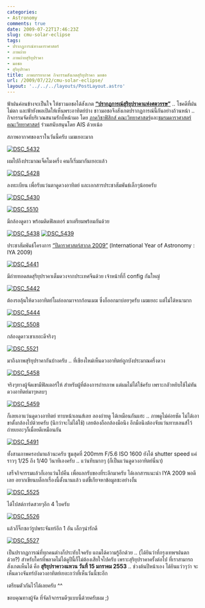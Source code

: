 ```yaml
---
categories:
- Astronomy
comments: true
date: 2009-07-22T17:46:23Z
slug: cmu-solar-eclipse
tags:
- ปรากฏการณ์ทางดาราศาสตร์
- ภาพถ่าย
- ภาพถ่ายสุริยุปราคา
- มอชอ
- สุริยุปราคา
title: ภาพบรรยากาศ กิจกรรมสังเกตสุริยุปราคา มอชอ
url: /2009/07/22/cmu-solar-eclipse/
layout: '../../../layouts/PostLayout.astro'
---
```


ฟ้าฝนค่อนข้างจะเป็นใจ ให้ชาวมอชอได้สังเกต **[“ปรากฏการณ์สุริยุปราคาแห่งศตวรรษ”](https://armno.in.th/20090512/%E0%B8%AA%E0%B8%B8%E0%B8%A3%E0%B8%B4%E0%B8%A2%E0%B8%B8%E0%B8%9B%E0%B8%A3%E0%B8%B2%E0%B8%84%E0%B8%B2%E0%B9%80%E0%B8%95%E0%B9%87%E0%B8%A1%E0%B8%94%E0%B8%A7%E0%B8%87%E0%B9%81%E0%B8%AB%E0%B9%88%E0%B8%87)** .. โชคดีที่ฝนไม่ตก และฟ้ายังพอเปิดให้เห็นพระอาทิตย์บ้าง ชาวมอชอจึงสังเกตปรากฏการณ์นี้กันอย่างถ้วนหน้า .. กิจกรรมจัดที่บริเวณสนามรักบี้หน้ามอ โดย [ภาควิชาฟิสิกส์ คณะวิทยาศาสตร์](http://physics.science.cmu.ac.th/)และ[ชมรมดาราศาสตร์ คณะวิทยาศาสตร์](http://www.science.cmu.ac.th/observatory/astroclub/index.html) ร่วมสนับสนุนโดย AIS ด้วยเน้อ



สภาพอากาศของเราในวันนี้ครับ เมฆเยอะมาก



[![DSC_5432](https://armno.in.th/wp-content/uploads/5b6f7044d0f9_F08E/DSC_5432_thumb.jpg)](https://armno.in.th/wp-content/uploads/5b6f7044d0f9_F08E/DSC_5432.jpg)



ผมไปถึงประมาณเจ็ดโมงครึ่ง คนก็เริ่มมากันเยอะแล้ว



[![DSC_5428](https://armno.in.th/wp-content/uploads/5b6f7044d0f9_F08E/DSC_5428_thumb.jpg)](https://armno.in.th/wp-content/uploads/5b6f7044d0f9_F08E/DSC_5428.jpg)





ลงทะเบียน เพื่อรับแว่นตาดูดวงอาทิตย์ และเอกสารประชาสัมพันธ์เล็กๆน้อยครับ



[![DSC_5430](https://armno.in.th/wp-content/uploads/5b6f7044d0f9_F08E/DSC_5430_thumb.jpg)](https://armno.in.th/wp-content/uploads/5b6f7044d0f9_F08E/DSC_5430.jpg)



[![DSC_5510](https://armno.in.th/wp-content/uploads/5b6f7044d0f9_F08E/DSC_5510_thumb.jpg)](https://armno.in.th/wp-content/uploads/5b6f7044d0f9_F08E/DSC_5510.jpg)



มีกล้องดูดาว พร้อมติดฟิลเตอร์ มาเตรียมพร้อมกันด้วย



[![DSC_5438](https://armno.in.th/wp-content/uploads/5b6f7044d0f9_F08E/DSC_5438_thumb.jpg)](https://armno.in.th/wp-content/uploads/5b6f7044d0f9_F08E/DSC_5438.jpg) [![DSC_5439](https://armno.in.th/wp-content/uploads/5b6f7044d0f9_F08E/DSC_5439_thumb.jpg)](https://armno.in.th/wp-content/uploads/5b6f7044d0f9_F08E/DSC_5439.jpg)



ประชาสัมพันธ์โครงการ [“ปีดาราศาสตร์สากล 2009”](http://www.astronomy2009.org/) (International Year of Astronomy : IYA 2009)



[![DSC_5441](https://armno.in.th/wp-content/uploads/5b6f7044d0f9_F08E/DSC_5441_thumb.jpg)](https://armno.in.th/wp-content/uploads/5b6f7044d0f9_F08E/DSC_5441.jpg)



มีถ่ายทอดสดสุริยุปราคาเต็มดวงจากประเทศจีนด้วย เจ้าหน้าที่ก็ config กันใหญ่



[![DSC_5442](https://armno.in.th/wp-content/uploads/5b6f7044d0f9_F08E/DSC_5442_thumb.jpg)](https://armno.in.th/wp-content/uploads/5b6f7044d0f9_F08E/DSC_5442.jpg)



ต้องรอลุ้นให้ดวงอาทิตย์โผล่ออกมาจากก้อนเมฆ ซึ่งก็ออกมาบ่อยๆครับ เมฆเยอะ แต่ไม่ได้หนามาก



[![DSC_5444](https://armno.in.th/wp-content/uploads/5b6f7044d0f9_F08E/DSC_5444_thumb.jpg)](https://armno.in.th/wp-content/uploads/5b6f7044d0f9_F08E/DSC_5444.jpg)



[![DSC_5508](https://armno.in.th/wp-content/uploads/5b6f7044d0f9_F08E/DSC_5508_thumb.jpg)](https://armno.in.th/wp-content/uploads/5b6f7044d0f9_F08E/DSC_5508.jpg)



กล้องดูดาวเขาเยอะดีจริงๆ



[![DSC_5521](https://armno.in.th/wp-content/uploads/5b6f7044d0f9_F08E/DSC_5521_thumb.jpg)](https://armno.in.th/wp-content/uploads/5b6f7044d0f9_F08E/DSC_5521.jpg)



มาถึงภาพสุริยุปราคากันบ้างครับ .. ที่เชียงใหม่เห็นดวงอาทิตย์ถูกบังประมาณครึ่งดวง



[![DSC_5458](https://armno.in.th/wp-content/uploads/5b6f7044d0f9_F08E/DSC_5458_thumb.jpg)](https://armno.in.th/wp-content/uploads/5b6f7044d0f9_F08E/DSC_5458.jpg)



จริงๆทางผู้จัดเขามีฟิลเตอร์ให้ สำหรับผู้ที่ต้องการถ่ายภาพ แต่ผมไม่ได้ใช้ครับ เพราะกลัวหยิบใช้ไม่ทัน ดวงอาทิตย์มาๆหลบๆ



[![DSC_5459](https://armno.in.th/wp-content/uploads/5b6f7044d0f9_F08E/DSC_5459_thumb.jpg)](https://armno.in.th/wp-content/uploads/5b6f7044d0f9_F08E/DSC_5459.jpg)



ก็เลยเอาแว่นดูดวงอาทิตย์ ทาบหน้าเลนส์เลย ลองถ่ายดู ได้เหมือนกันแฮะ .. ภาพดูไม่ค่อยชัด ไม่ได้เอาขาตั้งกล้องไปด้วยครับ (นึกว่าจะไม่ได้ใช้) เลยต้องถือกล้องมือนึง อีกมือนึงต้องจับแว่นทาบเลนส์ไว้ ถ่ายเยอะๆก็เมื่อยดีเหมือนกัน



[![DSC_5491](https://armno.in.th/wp-content/uploads/5b6f7044d0f9_F08E/DSC_5491_thumb.jpg)](https://armno.in.th/wp-content/uploads/5b6f7044d0f9_F08E/DSC_5491.jpg)



ทั้งสามภาพครอปมาแล้วนะครับ ซูมสุดที่ 200mm F/5.6 ISO 1600 ยังได้ shutter speed แค่ราวๆ 1/25 ถึง 1/40 วินาทีเองครับ .. แว่นทึบมากๆ (ก็เป็นแว่นดูดวงอาทิตย์นี่นา)



เสร็จกิจกรรมแล้วก็เอาแว่นไปคืน เพื่อแลกรับของที่ระลึกมาครับ ได้เอกสารแนะนำ IYA 2009 พอดีเลย อยากเขียนบล็อกเรื่องนี้ตั้งนานแล้ว แต่ขี้เกียจหาข้อมูลซะอย่างงั้น



[![DSC_5525](https://armno.in.th/wp-content/uploads/5b6f7044d0f9_F08E/DSC_5525_thumb.jpg)](https://armno.in.th/wp-content/uploads/5b6f7044d0f9_F08E/DSC_5525.jpg)



ได้โปสต์การ์ดสวยๆอีก 4 ใบครับ



[![DSC_5526](https://armno.in.th/wp-content/uploads/5b6f7044d0f9_F08E/DSC_5526_thumb.jpg)](https://armno.in.th/wp-content/uploads/5b6f7044d0f9_F08E/DSC_5526.jpg)



แล้วก็จิ๊กซอว์รูปพระจันทร์อีก 1 อัน เล็กๆน่ารักดี



[![DSC_5527](https://armno.in.th/wp-content/uploads/5b6f7044d0f9_F08E/DSC_5527_thumb.jpg)](https://armno.in.th/wp-content/uploads/5b6f7044d0f9_F08E/DSC_5527.jpg)



เป็นปรากฏการณ์ที่ทุกคนต่างก็ประทับใจครับ แถมได้ความรู้อีกด้วย .. (ได้ยินว่าที่กรุงเทพฯฝนตกด้วย?) สำหรับใครที่พลาดไม่ได้ดูปีนี้ก็ไม่ต้องเสียใจไปครับ เพราะสุริยุปราคาครั้งต่อไป ที่เราสามารถสังเกตเห็นได้ คือ **สุริยุปราคาวงแหวน วันที่ 15 มกราคม 2553** .. ช่วงต้นปีหน้าเอง ได้ยินแว่วๆว่า จะเห็นดวงจันทร์บังดวงอาทิตย์เยอะกว่าที่เห็นวันนี้ซะอีก



เตรียมตัวกันไว้ได้เลยครับ ^^



ขอบคุณทางผู้จัด ที่จัดกิจกรรมดีๆแบบนี้ด้วยครับผม ;)
